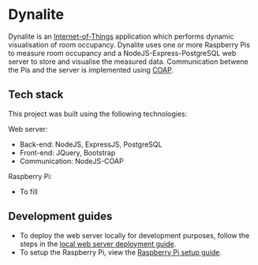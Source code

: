 # Dynalite
Dynalite is an [Internet-of-Things](https://en.wikipedia.org/wiki/Internet_of_things) application which performs dynamic visualisation of room occupancy. Dynalite uses one or more Raspberry Pis to measure room occupancy and a NodeJS-Express-PostgreSQL web server to store and visualise the measured data. Communication betwene the Pis and the server is implemented using [COAP](https://coap.technology/).

## Tech stack
This project was built using the following technologies:

Web server:

- Back-end: NodeJS, ExpressJS, PostgreSQL
- Front-end: JQuery, Bootstrap
- Communication: NodeJS-COAP

Raspberry Pi:

- To fill

## Development guides

- To deploy the web server locally for development purposes, follow the steps in the [local web server deployment guide](DEVELOP_WEB.md).
- To setup the Raspberry Pi, view the [Raspberry Pi setup guide](DEVELOP_RASPBERRY_PI.md).